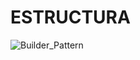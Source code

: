 # ESTRUCTURA

![Builder_Pattern](https://user-images.githubusercontent.com/102325124/216496307-d41170b5-fc6d-4d55-a6f0-1d17cd85f1e4.jpg)

